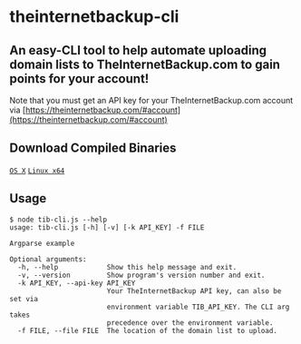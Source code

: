 # theinternetbackup-cli
## An easy-CLI tool to help automate uploading domain lists to TheInternetBackup.com to gain points for your account!

Note that you must get an API key for your TheInternetBackup.com account via [https://theinternetbackup.com/#account](https://theinternetbackup.com/#account)

## Download Compiled Binaries

[`OS X`](https://raw.githubusercontent.com/mandatoryprogrammer/theinternetbackup-cli/master/bin/tib-cli-linux-x64)
[`Linux x64`](//raw.githubusercontent.com/mandatoryprogrammer/theinternetbackup-cli/master/bin/tib-cli-osx-x64)

## Usage
```
$ node tib-cli.js --help
usage: tib-cli.js [-h] [-v] [-k API_KEY] -f FILE

Argparse example

Optional arguments:
  -h, --help            Show this help message and exit.
  -v, --version         Show program's version number and exit.
  -k API_KEY, --api-key API_KEY
                        Your TheInternetBackup API key, can also be set via
                        environment variable TIB_API_KEY. The CLI arg takes
                        precedence over the environment variable.
  -f FILE, --file FILE  The location of the domain list to upload.
```
